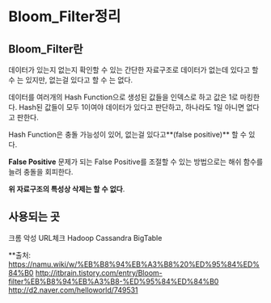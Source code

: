 # Bloom_Filter정리
## Bloom_Filter란
데이터가 있는지 없는지 확인할 수 있는 간단한 자료구조로 데이터가 없는데 있다고 할 수 는 있지만, 없는걸 있다고 할 수 는 없다.

데이터를 여러개의 Hash Function으로 생성된 값들을 인덱스로 하고 값은 1로 마킹한다.
Hash된 값들이 모두 1이여야 데이터가 있다고 판단하고, 하나라도 1일 아니면 없다고 판한다.

Hash Function은 충돌 가능성이 있어, 없는걸 있다고**(false positive)** 할 수 있다.

**False Positive**
문제가 되는 False Positive를 조절할 수 있는 방법으로는
해쉬 함수를 늘려 충돌을 회피한다.


**위 자료구조의 특성상 삭제는 할 수 없다**.

## 사용되는 곳
크롬 악성 URL체크
Hadoop
Cassandra
BigTable


**출처:
https://namu.wiki/w/%EB%B8%94%EB%A3%B8%20%ED%95%84%ED%84%B0
http://itbrain.tistory.com/entry/Bloom-filter%EB%B8%94%EB%A3%B8-%ED%95%84%ED%84%B0
http://d2.naver.com/helloworld/749531
